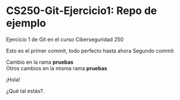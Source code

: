 # CS250-Git-Ejercicio1: Repo de ejemplo
Ejercicio 1 de Git en el curso Ciberseguridad 250


Esto es el primer commit, todo perfecto hasta ahora
Segundo commit

Cambio en la rama **pruebas**  
Otros cambios en la misma rama **pruebas**  

¡Hola!

¿Qué tal estás?.